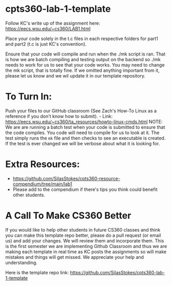 # cpts360-lab-1-template

Follow KC's write up of the assignment here: https://eecs.wsu.edu/~cs360/LAB1.html

Place your code solely in the t.c files in each respective folders for part1 and part2 (t.c is just KC's convention). 

Ensure that your code will compile and run when the ./mk script is ran. That is how we are batch compiling and testing output on the backend so ./mk needs to work for us to see that your code works. You may need to change the mk script, that is totally fine. If we omitted anything important from it, please let us know and we wil update it in our template repository. 



# To Turn In:
Push your files to our GitHub classroom (See Zach's How-To Linux as a reference if you don't know how to submit). 
    - Link: https://eecs.wsu.edu/~cs360/ta_resources/howto-linux-cmds.html
NOTE: We are are running a batch test when your code is submitted to ensure that the code compiles. You code will need to compile for us to look at it. The test simply runs the `mk` file and then checks to see an executable is created. If the test is ever changed we will be verbose about what it is looking for. 



# Extra Resources:
- https://github.com/SilasStokes/cpts360-resource-compendium/tree/main/lab1
- Please add to the compendium if there's tips you think could benefit other students. 


# A Call To Make CS360 Better
If you would like to help other students in future CS360 classes and think you can make this template repo better, please do a pull request (or email us) and add your changes. We will review them and incorporate them. 
This is the first semester we are implementing Github Classroom and thus we are making each template in real time as KC posts the assignments so will make mistakes and things will get missed. We appreciate your help and understanding. 

Here is the template repo link: https://github.com/SilasStokes/cpts360-lab-1-template
